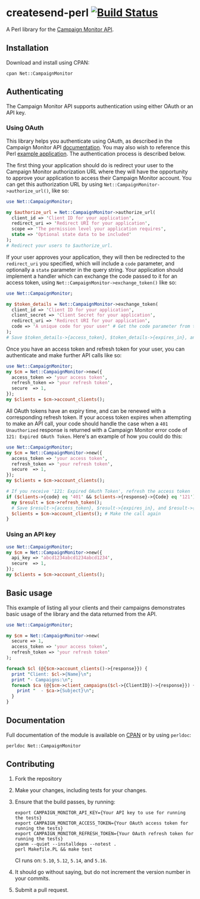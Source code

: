 # createsend-perl [![Build Status](https://secure.travis-ci.org/campaignmonitor/createsend-perl.png?branch=master)][travis]
A Perl library for the [Campaign Monitor API](http://www.campaignmonitor.com/api/).

[travis]: http://travis-ci.org/campaignmonitor/createsend-perl

## Installation

Download and install using CPAN:

```
cpan Net::CampaignMonitor
```

## Authenticating

The Campaign Monitor API supports authentication using either OAuth or an API key.

### Using OAuth

This library helps you authenticate using OAuth, as described in the Campaign Monitor API [documentation](http://www.campaignmonitor.com/api/getting-started/#authenticating_with_oauth). You may also wish to reference this Perl [example application](https://github.com/jdennes/perlcreatesendoauthtest/). The authentication process is described below.

The first thing your application should do is redirect your user to the Campaign Monitor authorization URL where they will have the opportunity to approve your application to access their Campaign Monitor account. You can get this authorization URL by using `Net::CampaignMonitor->authorize_url()`, like so:

```perl
use Net::CampaignMonitor;

my $authorize_url = Net::CampaignMonitor->authorize_url(
  client_id => 'Client ID for your application',
  redirect_uri => 'Redirect URI for your application',
  scope => 'The permission level your application requires',
  state => 'Optional state data to be included'
);
# Redirect your users to $authorize_url.
```

If your user approves your application, they will then be redirected to the `redirect_uri` you specified, which will include a `code` parameter, and optionally a `state` parameter in the query string. Your application should implement a handler which can exchange the code passed to it for an access token, using `Net::CampaignMonitor->exchange_token()` like so:

```perl
use Net::CampaignMonitor;

my $token_details = Net::CampaignMonitor->exchange_token(
  client_id => 'Client ID for your application',
  client_secret => 'Client Secret for your application',
  redirect_uri => 'Redirect URI for your application',
  code => 'A unique code for your user' # Get the code parameter from the query string
);
# Save $token_details->{access_token}, $token_details->{expires_in}, and $token_details->{refresh_token}
```

Once you have an access token and refresh token for your user, you can authenticate and make further API calls like so:

```perl
use Net::CampaignMonitor;
my $cm = Net::CampaignMonitor->new({
  access_token => 'your access token',
  refresh_token => 'your refresh token',
  secure  => 1,
});
my $clients = $cm->account_clients();
```

All OAuth tokens have an expiry time, and can be renewed with a corresponding refresh token. If your access token expires when attempting to make an API call, your code should handle the case when a `401 Unauthorized` response is returned with a Campaign Monitor error code of `121: Expired OAuth Token`. Here's an example of how you could do this:

```perl
use Net::CampaignMonitor;
my $cm = Net::CampaignMonitor->new({
  access_token => 'your access token',
  refresh_token => 'your refresh token',
  secure  => 1,
});
my $clients = $cm->account_clients();

# If you receive '121: Expired OAuth Token', refresh the access token
if ($clients->{code} eq '401' && $clients->{response}->{Code} eq '121') {
  my $result = $cm->refresh_token();
  # Save $result->{access_token}, $result->{expires_in}, and $result->{refresh_token}
  $clients = $cm->account_clients(); # Make the call again
}
```

### Using an API key

```perl
use Net::CampaignMonitor;
my $cm = Net::CampaignMonitor->new({
  api_key => 'abcd1234abcd1234abcd1234',
  secure  => 1,
});
my $clients = $cm->account_clients();
```

## Basic usage

This example of listing all your clients and their campaigns demonstrates basic usage of the library and the data returned from the API.

```perl
use Net::CampaignMonitor;

my $cm = Net::CampaignMonitor->new(
  secure => 1,
  access_token => 'your access token',
  refresh_token => 'your refresh token'
);

foreach $cl (@{$cm->account_clients()->{response}}) {
  print "Client: $cl->{Name}\n";
  print "- Campaigns:\n";
  foreach $ca (@{$cm->client_campaigns($cl->{ClientID})->{response}}) {
    print "  - $ca->{Subject}\n";
  }
}
```

## Documentation

Full documentation of the module is available on [CPAN](http://search.cpan.org/dist/Net-CampaignMonitor/lib/Net/CampaignMonitor.pm) or by using `perldoc`:

```
perldoc Net::CampaignMonitor
```

## Contributing
1. Fork the repository
2. Make your changes, including tests for your changes.
3. Ensure that the build passes, by running:

    ```
    export CAMPAIGN_MONITOR_API_KEY={Your API key to use for running the tests}
    export CAMPAIGN_MONITOR_ACCESS_TOKEN={Your OAuth access token for running the tests}
    export CAMPAIGN_MONITOR_REFRESH_TOKEN={Your OAuth refresh token for running the tests}
    cpanm --quiet --installdeps --notest .
    perl Makefile.PL && make test
    ```

    CI runs on: `5.10`, `5.12`, `5.14`, and `5.16`.

4. It should go without saying, but do not increment the version number in your commits.
5. Submit a pull request.